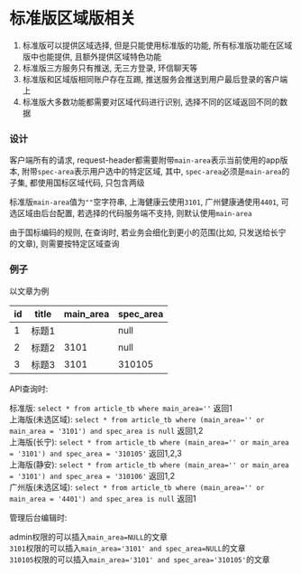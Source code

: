 标准版区域版相关
========

1. 标准版可以提供区域选择, 但是只能使用标准版的功能, 所有标准版功能在区域版中也能提供, 且额外提供区域特色功能
2. 标准版三方服务只有推送, 无三方登录, 环信聊天等
3. 标准版和区域版相同账户存在互踢, 推送服务会推送到用户最后登录的客户端上
4. 标准版大多数功能都需要对区域代码进行识别, 选择不同的区域返回不同的数据

### 设计

客户端所有的请求, request-header都需要附带`main-area`表示当前使用的app版本, 附带`spec-area`表示用户选中的特定区域, 其中, `spec-area`必须是`main-area`的子集, 都使用国标区域代码, 只包含两级

标准版`main-area`值为`""`空字符串, 上海健康云使用`3101`, 广州健康通使用`4401`, 可选区域由后台配置, 若选择的代码服务端不支持, 则默认使用`main-area`

由于国标编码的规则, 在查询时, 若业务会细化到更小的范围(比如, 只发送给长宁的文章), 则需要按特定区域查询

### 例子

以文章为例

id | title | main_area | spec_area
---|-------|-----------|----------
1  | 标题1 |           | null
2  | 标题2 | 3101      | null
3  | 标题3 | 3101      | 310105

API查询时:

标准版: `select * from article_tb where main_area=''` 返回1  
上海版(未选区域): `select * from article_tb where (main_area='' or main_area = '3101') and spec_area is null` 返回1,2  
上海版(长宁): `select * from article_tb where (main_area='' or main_area = '3101') and spec_area = '310105'` 返回1,2,3  
上海版(静安): `select * from article_tb where (main_area='' or main_area = '3101') and spec_area = '310106'` 返回1,2  
广州版(未选区域): `select * from article_tb where (main_area='' or main_area = '4401') and spec_area is null` 返回1 

管理后台编辑时:

admin权限的可以插入`main_area=NULL`的文章  
`3101`权限的可以插入`main_area='3101' and spec_area=NULL`的文章  
`310105`权限的可以插入`main_area='3101' and spec_area='310105'`的文章  